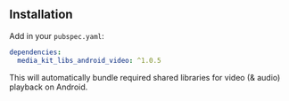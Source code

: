 ## Installation

Add in your `pubspec.yaml`:

```yaml
dependencies:
  media_kit_libs_android_video: ^1.0.5
```

This will automatically bundle required shared libraries for video (& audio) playback on Android.
